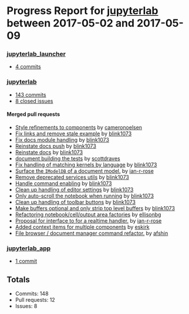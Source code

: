 # Progress Report for [jupyterlab](https://github.com/jupyterlab) between 2017-05-02 and 2017-05-09

### [jupyterlab_launcher](https://github.com/jupyterlab/jupyterlab_launcher)
-  [4 commits](https://github.com/jupyterlab/jupyterlab_launcher/compare/master@%7B1493708400%7D...master@%7B1494313200%7D)

### [jupyterlab](https://github.com/jupyterlab/jupyterlab)
-  [143 commits](https://github.com/jupyterlab/jupyterlab/compare/master@%7B1493708400%7D...master@%7B1494313200%7D)
-  [8 closed issues](https://github.com/jupyterlab/jupyterlab/issues?utf8=%E2%9C%93&q=is%3Aissue%20closed%3A2017-05-02..2017-05-09)

#### Merged pull requests
- [Style refinements to components](https://github.com/jupyterlab/jupyterlab/pull/2156) by [cameronoelsen](https://github.com/cameronoelsen)
- [Fix links and remove stale example](https://github.com/jupyterlab/jupyterlab/pull/2152) by [blink1073](https://github.com/blink1073)
- [Fix docs module handling](https://github.com/jupyterlab/jupyterlab/pull/2150) by [blink1073](https://github.com/blink1073)
- [Reinstate docs push](https://github.com/jupyterlab/jupyterlab/pull/2148) by [blink1073](https://github.com/blink1073)
- [Reinstate docs](https://github.com/jupyterlab/jupyterlab/pull/2147) by [blink1073](https://github.com/blink1073)
- [document building the tests](https://github.com/jupyterlab/jupyterlab/pull/2144) by [scottdraves](https://github.com/scottdraves)
- [Fix handling of matching kernels by language](https://github.com/jupyterlab/jupyterlab/pull/2141) by [blink1073](https://github.com/blink1073)
- [Surface the `IModelDB` of a document model.](https://github.com/jupyterlab/jupyterlab/pull/2140) by [ian-r-rose](https://github.com/ian-r-rose)
- [Remove deprecated services utils](https://github.com/jupyterlab/jupyterlab/pull/2136) by [blink1073](https://github.com/blink1073)
- [Handle command enabling](https://github.com/jupyterlab/jupyterlab/pull/2135) by [blink1073](https://github.com/blink1073)
- [Clean up handling of editor settings](https://github.com/jupyterlab/jupyterlab/pull/2134) by [blink1073](https://github.com/blink1073)
- [Only auto-scroll the notebook when running](https://github.com/jupyterlab/jupyterlab/pull/2133) by [blink1073](https://github.com/blink1073)
- [Clean up handling of toolbar buttons](https://github.com/jupyterlab/jupyterlab/pull/2132) by [blink1073](https://github.com/blink1073)
- [Make buffers optional and only strip top level buffers](https://github.com/jupyterlab/jupyterlab/pull/2128) by [blink1073](https://github.com/blink1073)
- [Refactoring notebook/cell/output area factories](https://github.com/jupyterlab/jupyterlab/pull/2123) by [ellisonbg](https://github.com/ellisonbg)
- [Proposal for interface to for a realtime handler.](https://github.com/jupyterlab/jupyterlab/pull/2058) by [ian-r-rose](https://github.com/ian-r-rose)
- [Added context items for multiple components](https://github.com/jupyterlab/jupyterlab/pull/2055) by [eskirk](https://github.com/eskirk)
- [File browser / document manager command refactor.](https://github.com/jupyterlab/jupyterlab/pull/2029) by [afshin](https://github.com/afshin)

### [jupyterlab_app](https://github.com/jupyterlab/jupyterlab_app)
-  [1 commit](https://github.com/jupyterlab/jupyterlab_app/compare/master@%7B1493708400%7D...master@%7B1494313200%7D)

## Totals
- Commits: 148
- Pull requests: 12
- Issues: 8
